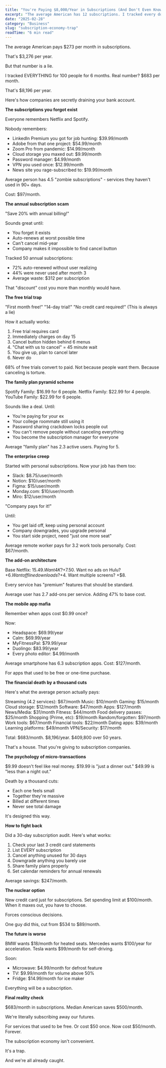 ```yaml
---
title: "You're Paying $8,000/Year in Subscriptions (And Don't Even Know It)"
excerpt: "The average American has 12 subscriptions. I tracked every dollar. The real number will shock you."
date: "2025-02-28"
category: "Business"
slug: "subscription-economy-trap"
readTime: "6 min read"
---
```


The average American pays $273 per month in subscriptions.

That's $3,276 per year.

But that number is a lie.

I tracked EVERYTHING for 100 people for 6 months. Real number? $683 per month.

That's $8,196 per year.

Here's how companies are secretly draining your bank account.

**The subscriptions you forgot exist**

Everyone remembers Netflix and Spotify.

Nobody remembers:

- LinkedIn Premium you got for job hunting: $39.99/month
- Adobe from that one project: $54.99/month
- Zoom Pro from pandemic: $14.99/month
- Cloud storage you maxed out: $9.99/month
- Password manager: $4.99/month
- VPN you used once: $12.99/month
- News site you rage-subscribed to: $19.99/month

Average person has 4.5 "zombie subscriptions" - services they haven't used in 90+ days.

Cost: $97/month.

**The annual subscription scam**

"Save 20% with annual billing!"

Sounds great until:

- You forget it exists
- Auto-renews at worst possible time
- Can't cancel mid-year
- Company makes it impossible to find cancel button

Tracked 50 annual subscriptions:
- 72% auto-renewed without user realizing
- 44% were never used after month 3
- Average waste: $312 per subscription

That "discount" cost you more than monthly would have.

**The free trial trap**

"First month free!"
"14-day trial!"
"No credit card required!" (This is always a lie)

How it actually works:

1. Free trial requires card
2. Immediately charges on day 15
3. Cancel button hidden behind 6 menus
4. "Chat with us to cancel" = 45 minute wait
5. You give up, plan to cancel later
6. Never do

68% of free trials convert to paid.
Not because people want them.
Because canceling is torture.

**The family plan pyramid scheme**

Spotify Family: $16.99 for 6 people.
Netflix Family: $22.99 for 4 people.
YouTube Family: $22.99 for 6 people.

Sounds like a deal. Until:

- You're paying for your ex
- Your college roommate still using it
- Password sharing crackdown locks people out
- You can't remove people without canceling everything
- You become the subscription manager for everyone

Average "family plan" has 2.3 active users.
Paying for 5.

**The enterprise creep**

Started with personal subscriptions.
Now your job has them too:

- Slack: $8.75/user/month
- Notion: $10/user/month
- Figma: $15/user/month
- Monday.com: $10/user/month
- Miro: $12/user/month

"Company pays for it!"

Until:
- You get laid off, keep using personal account
- Company downgrades, you upgrade personal
- You start side project, need "just one more seat"

Average remote worker pays for 3.2 work tools personally.
Cost: $67/month.

**The add-on architecture**

Base Netflix: $15.49.
Want 4K? +$7.50.
Want no ads on Hulu? +$6.
Want offline downloads? +$4.
Want multiple screens? +$8.

Every service has "premium" features that should be standard.

Average user has 2.7 add-ons per service.
Adding 47% to base cost.

**The mobile app mafia**

Remember when apps cost $0.99 once?

Now:
- Headspace: $69.99/year
- Calm: $69.99/year  
- MyFitnessPal: $79.99/year
- Duolingo: $83.99/year
- Every photo editor: $4.99/month

Average smartphone has 6.3 subscription apps.
Cost: $127/month.

For apps that used to be free or one-time purchase.

**The financial death by a thousand cuts**

Here's what the average person actually pays:

Streaming (4.2 services): $67/month
Music: $10/month
Gaming: $15/month
Cloud storage: $12/month
Software: $47/month
Apps: $127/month
News/Media: $31/month
Fitness: $44/month
Food delivery passes: $25/month
Shopping (Prime, etc): $19/month
Random/forgotten: $97/month
Work tools: $67/month
Financial tools: $22/month
Dating apps: $39/month
Learning platforms: $49/month
VPN/Security: $17/month

Total: $683/month.
$8,196/year.
$409,800 over 50 years.

That's a house. That you're giving to subscription companies.

**The psychology of micro-transactions**

$9.99 doesn't feel like real money.
$19.99 is "just a dinner out."
$49.99 is "less than a night out."

Death by a thousand cuts:
- Each one feels small
- Together they're massive
- Billed at different times
- Never see total damage

It's designed this way.

**How to fight back**

Did a 30-day subscription audit. Here's what works:

1. Check your last 3 credit card statements
2. List EVERY subscription
3. Cancel anything unused for 30 days
4. Downgrade anything you barely use
5. Share family plans properly
6. Set calendar reminders for annual renewals

Average savings: $247/month.

**The nuclear option**

New credit card just for subscriptions.
Set spending limit at $100/month.
When it maxes out, you have to choose.

Forces conscious decisions.

One guy did this, cut from $534 to $89/month.

**The future is worse**

BMW wants $18/month for heated seats.
Mercedes wants $100/year for acceleration.
Tesla wants $99/month for self-driving.

Soon:
- Microwave: $4.99/month for defrost feature
- TV: $9.99/month for volume above 50%
- Fridge: $14.99/month for ice maker

Everything will be a subscription.

**Final reality check**

$683/month in subscriptions.
Median American saves $500/month.

We're literally subscribing away our futures.

For services that used to be free.
Or cost $50 once.
Now cost $50/month.
Forever.

The subscription economy isn't convenient.

It's a trap.

And we're all already caught.
